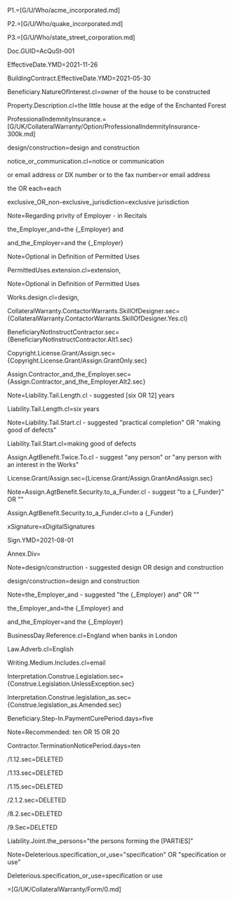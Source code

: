 P1.=[G/U/Who/acme_incorporated.md]

P2.=[G/U/Who/quake_incorporated.md]

P3.=[G/U/Who/state_street_corporation.md]

Doc.GUID=AcQuSt-001

EffectiveDate.YMD=2021-11-26

BuildingContract.EffectiveDate.YMD=2021-05-30

Beneficiary.NatureOfInterest.cl=owner of the house to be constructed

Property.Description.cl=the little house at the edge of the Enchanted Forest

ProfessionalIndemnityInsurance.=[G/UK/CollateralWarranty/Option/ProfessionalIndemnityInsurance-300k.md]

design/construction=design and construction


notice_or_communication.cl=notice or communication

or email address or DX number or to the fax number=or email address

the OR each=each

exclusive_OR_non-exclusive_jurisdiction=exclusive jurisdiction

Note=Regarding privity of Employer - in Recitals

the_Employer_and=the {_Employer} and

and_the_Employer=and the {_Employer}

Note=Optional in Definition of Permitted Uses

PermittedUses.extension.cl=extension, 

Note=Optional in Definition of Permitted Uses

Works.design.cl=design, 

CollateralWarranty.ContactorWarrants.SkillOfDesigner.sec={CollateralWarranty.ContactorWarrants.SkillOfDesigner.Yes.cl}

BeneficiaryNotInstructContractor.sec={BeneficiaryNotInstructContractor.Alt1.sec}

Copyright.License.Grant/Assign.sec={Copyright.License.Grant/Assign.GrantOnly.sec}

Assign.Contractor_and_the_Employer.sec={Assign.Contractor_and_the_Employer.Alt2.sec}

Note=Liability.Tail.Length.cl - suggested [six OR 12] years

Liability.Tail.Length.cl=six years

Note=Liability.Tail.Start.cl - suggested "practical completion" OR "making good of defects"

Liability.Tail.Start.cl=making good of defects

Assign.AgtBenefit.Twice.To.cl - suggest "any person" or "any person with an interest in the Works"

License.Grant/Assign.sec={License.Grant/Assign.GrantAndAssign.sec}

Note=Assign.AgtBenefit.Security.to_a_Funder.cl - suggest "to a {_Funder}" OR "</i>"

Assign.AgtBenefit.Security.to_a_Funder.cl=to a {_Funder}

xSignature=xDigitalSignatures

Sign.YMD=2021-08-01

Annex.Div=</i>

Note=design/construction - suggested design OR design and construction

design/construction=design and construction

Note=the_Employer_and - suggested "the {_Employer} and" OR "</i>"

the_Employer_and=the {_Employer} and

and_the_Employer=and the {_Employer}

BusinessDay.Reference.cl=England when banks in London

Law.Adverb.cl=English

Writing.Medium.Includes.cl=email

Interpretation.Construe.Legislation.sec={Construe.Legislation.UnlessException.sec}

Interpretation.Construe.legislation_as.sec={Construe.legislation_as.Amended.sec}

Beneficiary.Step-In.PaymentCurePeriod.days=five

Note=Recommended: ten OR 15 OR 20

Contractor.TerminationNoticePeriod.days=ten

/1.12.sec=DELETED

/1.13.sec=DELETED

/1.15.sec=DELETED

/2.1.2.sec=DELETED

/8.2.sec=DELETED

/9.Sec=DELETED

Liability.Joint.the_persons="the persons forming the [PARTIES]"

Note=Deleterious.specification_or_use="specification" OR "specification or use"

Deleterious.specification_or_use=specification or use




=[G/UK/CollateralWarranty/Form/0.md]
